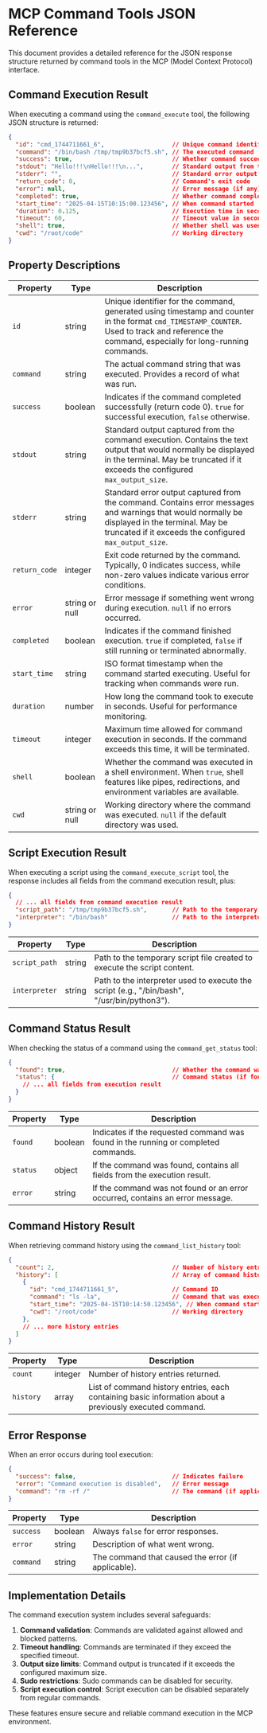 # MCP Command Tools JSON Reference

This document provides a detailed reference for the JSON response structure returned by command tools in the MCP (Model Context Protocol) interface.

## Command Execution Result

When executing a command using the `command_execute` tool, the following JSON structure is returned:

```json
{
  "id": "cmd_1744711661_6",                   // Unique command identifier
  "command": "/bin/bash /tmp/tmp9b37bcf5.sh", // The executed command
  "success": true,                            // Whether command succeeded (return code 0)
  "stdout": "Hello!!!\nHello!!!\n...",        // Standard output from the command
  "stderr": "",                               // Standard error output
  "return_code": 0,                           // Command's exit code
  "error": null,                              // Error message (if any)
  "completed": true,                          // Whether command completed execution
  "start_time": "2025-04-15T10:15:00.123456", // When command started
  "duration": 0.125,                          // Execution time in seconds
  "timeout": 60,                              // Timeout value in seconds
  "shell": true,                              // Whether shell was used
  "cwd": "/root/code"                         // Working directory
}
```

## Property Descriptions

| Property | Type | Description |
|----------|------|-------------|
| `id` | string | Unique identifier for the command, generated using timestamp and counter in the format `cmd_TIMESTAMP_COUNTER`. Used to track and reference the command, especially for long-running commands. |
| `command` | string | The actual command string that was executed. Provides a record of what was run. |
| `success` | boolean | Indicates if the command completed successfully (return code 0). `true` for successful execution, `false` otherwise. |
| `stdout` | string | Standard output captured from the command execution. Contains the text output that would normally be displayed in the terminal. May be truncated if it exceeds the configured `max_output_size`. |
| `stderr` | string | Standard error output captured from the command. Contains error messages and warnings that would normally be displayed in the terminal. May be truncated if it exceeds the configured `max_output_size`. |
| `return_code` | integer | Exit code returned by the command. Typically, 0 indicates success, while non-zero values indicate various error conditions. |
| `error` | string or null | Error message if something went wrong during execution. `null` if no errors occurred. |
| `completed` | boolean | Indicates if the command finished execution. `true` if completed, `false` if still running or terminated abnormally. |
| `start_time` | string | ISO format timestamp when the command started executing. Useful for tracking when commands were run. |
| `duration` | number | How long the command took to execute in seconds. Useful for performance monitoring. |
| `timeout` | integer | Maximum time allowed for command execution in seconds. If the command exceeds this time, it will be terminated. |
| `shell` | boolean | Whether the command was executed in a shell environment. When `true`, shell features like pipes, redirections, and environment variables are available. |
| `cwd` | string or null | Working directory where the command was executed. `null` if the default directory was used. |

## Script Execution Result

When executing a script using the `command_execute_script` tool, the response includes all fields from the command execution result, plus:

```json
{
  // ... all fields from command execution result
  "script_path": "/tmp/tmp9b37bcf5.sh",       // Path to the temporary script file
  "interpreter": "/bin/bash"                  // Path to the interpreter used
}
```

| Property | Type | Description |
|----------|------|-------------|
| `script_path` | string | Path to the temporary script file created to execute the script content. |
| `interpreter` | string | Path to the interpreter used to execute the script (e.g., "/bin/bash", "/usr/bin/python3"). |

## Command Status Result

When checking the status of a command using the `command_get_status` tool:

```json
{
  "found": true,                              // Whether the command was found
  "status": {                                 // Command status (if found)
    // ... all fields from execution result
  }
}
```

| Property | Type | Description |
|----------|------|-------------|
| `found` | boolean | Indicates if the requested command was found in the running or completed commands. |
| `status` | object | If the command was found, contains all fields from the execution result. |
| `error` | string | If the command was not found or an error occurred, contains an error message. |

## Command History Result

When retrieving command history using the `command_list_history` tool:

```json
{
  "count": 2,                                 // Number of history entries
  "history": [                                // Array of command history entries
    {
      "id": "cmd_1744711661_5",               // Command ID
      "command": "ls -la",                    // Command that was executed
      "start_time": "2025-04-15T10:14:50.123456", // When command started
      "cwd": "/root/code"                     // Working directory
    },
    // ... more history entries
  ]
}
```

| Property | Type | Description |
|----------|------|-------------|
| `count` | integer | Number of history entries returned. |
| `history` | array | List of command history entries, each containing basic information about a previously executed command. |

## Error Response

When an error occurs during tool execution:

```json
{
  "success": false,                           // Indicates failure
  "error": "Command execution is disabled",   // Error message
  "command": "rm -rf /"                       // The command (if applicable)
}
```

| Property | Type | Description |
|----------|------|-------------|
| `success` | boolean | Always `false` for error responses. |
| `error` | string | Description of what went wrong. |
| `command` | string | The command that caused the error (if applicable). |

## Implementation Details

The command execution system includes several safeguards:

1. **Command validation**: Commands are validated against allowed and blocked patterns.
2. **Timeout handling**: Commands are terminated if they exceed the specified timeout.
3. **Output size limits**: Command output is truncated if it exceeds the configured maximum size.
4. **Sudo restrictions**: Sudo commands can be disabled for security.
5. **Script execution control**: Script execution can be disabled separately from regular commands.

These features ensure secure and reliable command execution in the MCP environment.
